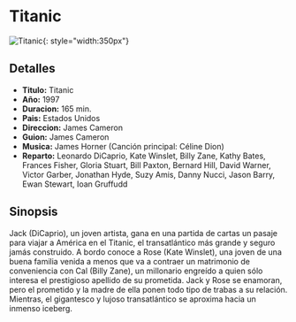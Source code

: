 # Titanic

![Titanic](/img/titanic.jpg){: style="width:350px"}

## Detalles

* **Titulo:** Titanic
* **Año:** 1997
* **Duracion:** 165 min.
* **Pais:** Estados Unidos
* **Direccion:** James Cameron
* **Guion:** James Cameron
* **Musica:** James Horner (Canción principal: Céline Dion)
* **Reparto:** Leonardo DiCaprio, Kate Winslet, Billy Zane, Kathy Bates, Frances Fisher, Gloria Stuart, Bill Paxton, Bernard Hill, David Warner, Victor Garber, Jonathan Hyde, Suzy Amis, Danny Nucci, Jason Barry, Ewan Stewart, Ioan Gruffudd

## Sinopsis

Jack (DiCaprio), un joven artista, gana en una partida de cartas un pasaje para viajar a América en el Titanic, el transatlántico más grande y seguro jamás construido. A bordo conoce a Rose (Kate Winslet), una joven de una buena familia venida a menos que va a contraer un matrimonio de conveniencia con Cal (Billy Zane), un millonario engreído a quien sólo interesa el prestigioso apellido de su prometida. Jack y Rose se enamoran, pero el prometido y la madre de ella ponen todo tipo de trabas a su relación. Mientras, el gigantesco y lujoso transatlántico se aproxima hacia un inmenso iceberg.